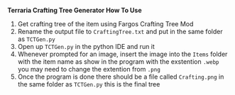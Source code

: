 **Terraria Crafting Tree Generator How To Use**
1. Get crafting tree of the item using Fargos Crafting Tree Mod
2. Rename the output file to `CraftingTree.txt` and put in the same folder as `TCTGen.py`
3. Open up `TCTGen.py` in the python IDE and run it
4. Whenever prompted for an image, insert the image into the `Items` folder with the item name as show in the program with the exstention `.webp` you may need to change the extention from `.png`
5. Once the program is done there should be a file called `Crafting.png` in the same folder as `TCTGen.py` this is the final tree
